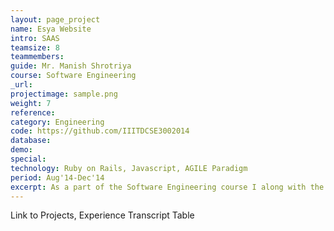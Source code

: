 ```yaml
---
layout: page_project
name: Esya Website
intro: SAAS
teamsize: 8
teammembers: 
guide: Mr. Manish Shrotriya
course: Software Engineering
_url: 
projectimage: sample.png
weight: 7
reference: 
category: Engineering
code: https://github.com/IIITDCSE3002014
database:
demo:
special:
technology: Ruby on Rails, Javascript, AGILE Paradigm
period: Aug'14-Dec'14
excerpt: As a part of the Software Engineering course I along with the team made a SAAS web application using ruby on rails framework. The Web Application consisted of a system to allow a Travel Agent to effectively run his business by adding and using a set of applets that the service provides.
---
```

Link to Projects, Experience
Transcript Table
